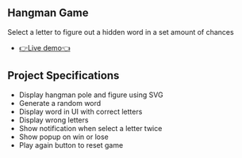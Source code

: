 ## Hangman Game

Select a letter to figure out a hidden word in a set amount of chances

- [👉Live demo👈](https://gazzaar.github.io/JS-mini-projects/hangman)

## Project Specifications

- Display hangman pole and figure using SVG
- Generate a random word
- Display word in UI with correct letters
- Display wrong letters
- Show notification when select a letter twice
- Show popup on win or lose
- Play again button to reset game

